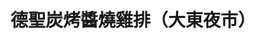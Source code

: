 ---
title: "德聖炭烤醬燒雞排（大東夜市）"
description: "德聖炭烤醬燒雞排（大東夜市）"
layout: shop
keywords:
  - 美食競賽
  - 台灣美食
  - 美食精選
datePublished: "2025-06-30"
dateModified: "2025-07-03"
city: "台南市"
district: "東區"
address: "台南市東區林森路一段701號"
phone: "0927206816"
geo: "22.982780458518466, 120.21925601461872"
google_map: "https://maps.app.goo.gl/yxsZqTybYYnbrH438"
footinder: "https://footinder.com.tw/%e5%8f%b0%e5%8d%97%e5%b8%82%e6%9d%b1%e5%8d%80/362037/"
official: "https://www.facebook.com/p/%E5%BE%B7%E8%81%96%E9%86%AC%E7%87%92%E9%9B%9E%E6%8E%92-100069026515008/"
award:
  - name: "夜市王"
    year: "2024"
    entries:
      - nightMarket: "大東夜市"
        food_type: "雞排"
        rank: "第三名"

---